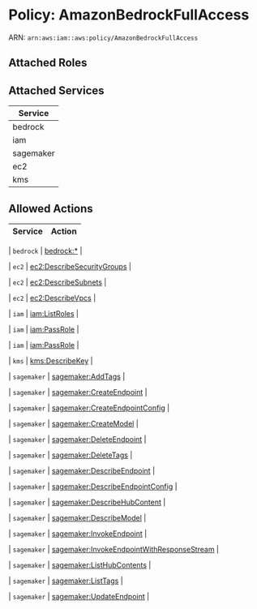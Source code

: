 # Policy: AmazonBedrockFullAccess

ARN: `arn:aws:iam::aws:policy/AmazonBedrockFullAccess`

## Attached Roles

## Attached Services

| Service |
|---------|
| bedrock |
| iam |
| sagemaker |
| ec2 |
| kms |

## Allowed Actions

| Service | Action |
|:-------:|--------|

| `bedrock` | [bedrock:*](../actions.md#bedrock:all) |

| `ec2` | [ec2:DescribeSecurityGroups](../actions.md#ec2:describesecuritygroups) |

| `ec2` | [ec2:DescribeSubnets](../actions.md#ec2:describesubnets) |

| `ec2` | [ec2:DescribeVpcs](../actions.md#ec2:describevpcs) |

| `iam` | [iam:ListRoles](../actions.md#iam:listroles) |

| `iam` | [iam:PassRole](../actions.md#iam:passrole) |

| `iam` | [iam:PassRole](../actions.md#iam:passrole) |

| `kms` | [kms:DescribeKey](../actions.md#kms:describekey) |

| `sagemaker` | [sagemaker:AddTags](../actions.md#sagemaker:addtags) |

| `sagemaker` | [sagemaker:CreateEndpoint](../actions.md#sagemaker:createendpoint) |

| `sagemaker` | [sagemaker:CreateEndpointConfig](../actions.md#sagemaker:createendpointconfig) |

| `sagemaker` | [sagemaker:CreateModel](../actions.md#sagemaker:createmodel) |

| `sagemaker` | [sagemaker:DeleteEndpoint](../actions.md#sagemaker:deleteendpoint) |

| `sagemaker` | [sagemaker:DeleteTags](../actions.md#sagemaker:deletetags) |

| `sagemaker` | [sagemaker:DescribeEndpoint](../actions.md#sagemaker:describeendpoint) |

| `sagemaker` | [sagemaker:DescribeEndpointConfig](../actions.md#sagemaker:describeendpointconfig) |

| `sagemaker` | [sagemaker:DescribeHubContent](../actions.md#sagemaker:describehubcontent) |

| `sagemaker` | [sagemaker:DescribeModel](../actions.md#sagemaker:describemodel) |

| `sagemaker` | [sagemaker:InvokeEndpoint](../actions.md#sagemaker:invokeendpoint) |

| `sagemaker` | [sagemaker:InvokeEndpointWithResponseStream](../actions.md#sagemaker:invokeendpointwithresponsestream) |

| `sagemaker` | [sagemaker:ListHubContents](../actions.md#sagemaker:listhubcontents) |

| `sagemaker` | [sagemaker:ListTags](../actions.md#sagemaker:listtags) |

| `sagemaker` | [sagemaker:UpdateEndpoint](../actions.md#sagemaker:updateendpoint) |
